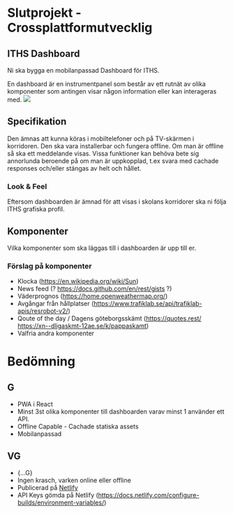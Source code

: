# Slutprojekt - Crossplattformutvecklig
## ITHS Dashboard
Ni ska bygga en mobilanpassad Dashboard för ITHS.

En dashboard är en instrumentpanel som består av ett rutnät av olika komponenter som antingen visar någon information eller kan interageras med.
![](dashboard.png)


## Specifikation
Den ämnas att kunna köras i mobiltelefoner och på TV-skärmen i korridoren.
Den ska vara installerbar och fungera offline.
Om man är offline så ska ett meddelande visas. Vissa funktioner kan behöva bete sig annorlunda beroende på om man är uppkopplad, t.ex svara med cachade responses och/eller stängas av helt och hållet.

### Look & Feel
Eftersom dashboarden är ämnad för att visas i skolans korridorer ska ni följa ITHS grafiska profil.


## Komponenter
Vilka komponenter som ska läggas till i dashboarden är upp till er.

### Förslag på komponenter
* Klocka (https://en.wikipedia.org/wiki/Sun)
* News feed (? https://docs.github.com/en/rest/gists ?)
* Väderprognos (https://home.openweathermap.org/)
* Avgångar från hållplatser (https://www.trafiklab.se/api/trafiklab-apis/resrobot-v2/)
* Qoute of the day / Dagens göteborgsskämt (https://quotes.rest/ https://xn--dligaskmt-12ae.se/k/pappaskamt)
* Valfria andra komponenter

# Bedömning
## G
* PWA i React
* Minst 3st olika komponenter till dashboarden varav minst 1 använder ett API.
* Offline Capable - Cachade statiska assets
* Mobilanpassad

## VG
* {...G}
* Ingen krasch, varken online eller offline
* Publicerad på [Netlify](https://www.netlify.com/)
* API Keys gömda på Netlify (https://docs.netlify.com/configure-builds/environment-variables/)

